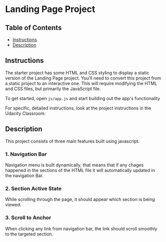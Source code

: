 # Landing Page Project

## Table of Contents

* [Instructions](#instructions)
* [Description](#description)

## Instructions

The starter project has some HTML and CSS styling to display a static version of the Landing Page project. You'll need to convert this project from a static project to an interactive one. This will require modifying the HTML and CSS files, but primarily the JavaScript file.

To get started, open `js/app.js` and start building out the app's functionality

For specific, detailed instructions, look at the project instructions in the Udacity Classroom.

## Description

This project consists of three main features built using javascript.
### 1. Navigation Bar

Navigation menu is built dynamically, that means that if any chages happened in the sections of the HTML file it will automatically updated in the navigation Bar.

### 2. Section Active State

While scrolling through the page, it should appear which section is being viewed.

### 3. Scroll to Anchor

When clicking any link from navigation bar, the link should scroll smoothly to the targeted section.
